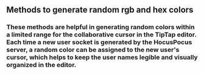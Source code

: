 ## Methods to generate random rgb and hex colors

### These methods are helpful in generating random colors within a limited range for the collaborative cursor in the TipTap editor. Each time a new user socket is generated by the HocusPocus server, a random color can be assigned to the new user's cursor, which helps to keep the user names legible and visually organized in the editor.

